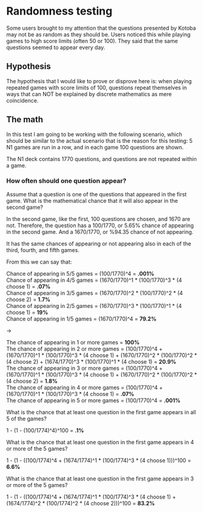 # Randomness testing

Some users brought to my attention that the questions presented by Kotoba may not be as random as they should be. Users noticed this while playing games to high score limits (often 50 or 100). They said that the same questions seemed to appear every day.

## Hypothesis

The hypothesis that I would like to prove or disprove here is: when playing repeated games with score limits of 100, questions repeat themselves in ways that can NOT be explained by discrete mathematics as mere coincidence.

## The math

In this test I am going to be working with the following scenario, which should be similar to the actual scenario that is the reason for this testing: 5 N1 games are run in a row, and in each game 100 questions are shown.

The N1 deck contains 1770 questions, and questions are not repeated within a game.

### How often should one question appear?

Assume that a question is one of the questions that appeared in the first game. What is the mathematical chance that it will also appear in the second game?

In the second game, like the first, 100 questions are chosen, and 1670 are not. Therefore, the question has a 100/1770, or 5.65% chance of appearing in the second game. And a 1670/1770, or %94.35 chance of not appearing.

It has the same chances of appearing or not appearing also in each of the third, fourth, and fifth games.

From this we can say that:

Chance of appearing in 5/5 games = (100/1770)^4 = **.001%**  
Chance of appearing in 4/5 games = (1670/1770)^1 * (100/1770)^3 * (4 choose 1) = **.07%**  
Chance of appearing in 3/5 games = (1670/1770)^2 * (100/1770)^2 * (4 choose 2) = **1.7%**  
Chance of appearing in 2/5 games = (1670/1770)^3 * (100/1770)^1 * (4 choose 1) = **19%**  
Chance of appearing in 1/5 games = (1670/1770)^4 = **79.2%**  

->

The chance of appearing in 1 or more games = **100%**  
The chance of appearing in 2 or more games = (100/1770)^4 + (1670/1770)^1 * (100/1770)^3 * (4 choose 1) + (1670/1770)^2 * (100/1770)^2 * (4 choose 2) + (1674/1770)^3 * (100/1770)^1 * (4 choose 1) = **20.9%**  
The chance of appearing in 3 or more games = (100/1770)^4 + (1670/1770)^1 * (100/1770)^3 * (4 choose 1) + (1670/1770)^2 * (100/1770)^2 * (4 choose 2) = **1.8%**  
The chance of appearing in 4 or more games = (100/1770)^4 + (1670/1770)^1 * (100/1770)^3 * (4 choose 1) = **.07%**  
The chance of appearing in 5 or more games = (100/1770)^4 = **.001%**  

What is the chance that at least one question in the first game appears in all 5 of the games?

1 - (1 - (100/1774)^4)^100 = **.1%**

What is the chance that at least one question in the first game appears in 4 or more of the 5 games?

1 - (1 - ((100/1774)^4 + (1674/1774)^1 * (100/1774)^3 * (4 choose 1)))^100 = **6.6%**

What is the chance that at least one question in the first game appears in 3 or more of the 5 games?

1 - (1 - ((100/1774)^4 + (1674/1774)^1 * (100/1774)^3 * (4 choose 1) + (1674/1774)^2 * (100/1774)^2 * (4 choose 2)))^100 = **83.2%**